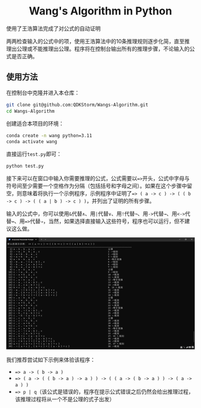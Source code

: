# <center>Wang's Algorithm in Python</center>

[English]: README_EN.md	"English"
[简体中文]: README.md	"简体中文"

使用了王浩算法完成了对公式的自动证明

两两检查输入的公式中的项，使用王浩算法中的10条推理规则逐步化简，直至推理出公理或不能推理出公理。程序将在控制台输出所有的推理步骤，不论输入的公式是否正确。

## 使用方法

在控制台中克隆并进入本仓库：

```bash
git clone git@github.com:QDKStorm/Wangs-Algorithm.git
cd Wangs-Algorithm
```

创建适合本项目的环境：

```bash
conda create -n wang python=3.11
conda activate wang
```

直接运行`test.py`即可：

```bash
python test.py
```

接下来可以在窗口中输入你需要推理的公式，公式需要以`=>`开头，公式中字母与符号间至少需要一个空格作为分隔（包括括号和字母之间）。如果在这个步骤中留空，则意味着将执行一个示例程序，示例程序中证明了`=> ( a -> c ) -> ( ( b -> c ) -> ( ( a | b ) -> c ) )`，并列出了证明的所有步骤。

输入的公式中，你可以使用`&`代替`∧`、用`|`代替`∨`、用`!`代替`¬`、用`->`代替`→`、用`<->`代替`↔`、用`=>`代替`⇒`，当然，如果选择直接输入这些符号，程序也可以运行，但不建议这么做。

![image-20231122201141147](assets/image-20231122201141147.png)

我们推荐尝试如下示例来体验该程序：

- `=> a -> ( b -> a )`
- `=> ( a -> ( ( b -> a ) -> a ) ) -> ( ( a -> ( b -> a ) ) -> ( a -> a ) )`
- `=> p | q`（该公式是错误的，程序在提示公式错误之后仍然会给出推理过程，该推理过程将从一个不是公理的式子出发）
